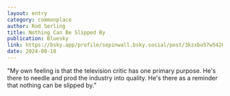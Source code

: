 ```yaml
---
layout: entry
category: commonplace
author: Rod Serling
title: Nothing Can Be Slipped By
publication: Bluesky
link: https://bsky.app/profile/sepinwall.bsky.social/post/3kzxbu57w5426
date: 2024-08-18
---
```


"My own feeling is that the television critic has one primary purpose. He's there to needle and prod the industry into quality. He's there as a reminder that nothing can be slipped by."
